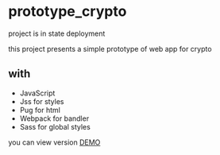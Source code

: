 # prototype_crypto

project is in state deployment

this project presents a simple prototype of web app for crypto
## with

- JavaScript
- Jss for styles
- Pug for html
- Webpack for bandler
- Sass for global styles

you can view version [DEMO](https://facesar.github.io/prototype_crypto/dist/)